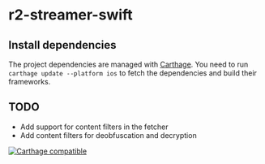 # r2-streamer-swift

## Install dependencies

The project dependencies are managed with [Carthage](https://github.com/Carthage/Carthage).
You need to run `carthage update --platform ios` to fetch the dependencies and build their frameworks.

## TODO

- Add support for content filters in the fetcher
- Add content filters for deobfuscation and decryption


[![Carthage compatible](https://img.shields.io/badge/Carthage-compatible-4BC51D.svg?style=flat)](https://github.com/Carthage/Carthage)
